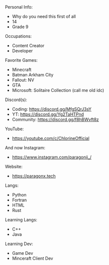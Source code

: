 Personal Info:
* Why do you need this first of all
* 14
* Grade 9

Occupations: 
* Content Creator
* Developer

Favorite Games: 
* Minecraft
* Batman Arkham City
* Fallout: NV
* GTA
* Microsoft: Solitaire Collection (call me old idc)

Discord(s):
* Coding: https://discord.gg/MfgSQrJ3sY
* YT: https://discord.gg/Yg2TaHTPnd
* Community: https://discord.gg/f8hBWvft8z

YouTube:
* https://youtube.com/c/ChlorineOfficial

And now Instagram:
* https://www.instagram.com/paragonii_/

Website:
* https://paragonx.tech

Langs:
* Python
* Fortran
* HTML
* Rust

Learning Langs:
* C++
* Java

Learning Dev:
* Game Dev
* Minceraft Client Dev

